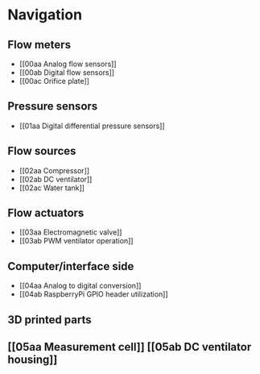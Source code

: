 # Navigation

## Flow meters

- [[00aa Analog flow sensors]]
- [[00ab Digital flow sensors]]
- [[00ac Orifice plate]]
## Pressure sensors

- [[01aa Digital differential pressure sensors]]

## Flow sources

- [[02aa Compressor]]
- [[02ab DC ventilator]]
- [[02ac Water tank]]

## Flow actuators

- [[03aa Electromagnetic valve]]
- [[03ab PWM ventilator operation]]

## Computer/interface side

- [[04aa Analog to digital conversion]]
- [[04ab RaspberryPi GPIO header utilization]]

## 3D printed parts
[[05aa Measurement cell]]
[[05ab DC ventilator housing]]
- 